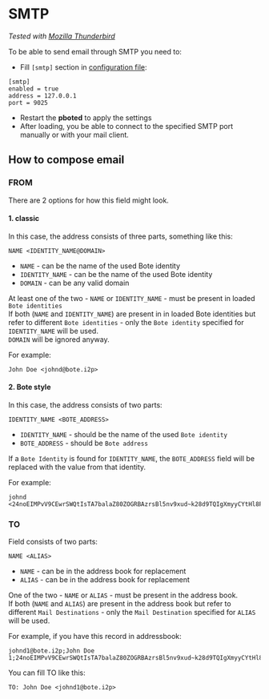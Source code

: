 # SMTP

_Tested with [Mozilla Thunderbird](https://www.thunderbird.net/en-US/)_

To be able to send email through SMTP you need to:

- Fill `[smtp]` section in [configuration file](../user-guide/configuration.md#smtp):

```
[smtp]
enabled = true
address = 127.0.0.1
port = 9025
```

- Restart the **pboted** to apply the settings
- After loading, you be able to connect to the specified SMTP port manually or with your mail client.

## How to compose email

### FROM

There are 2 options for how this field might look.

#### 1. classic

In this case, the address consists of three parts, something like this:

`NAME <IDENTITY_NAME@DOMAIN>`

- `NAME` - can be the name of the used Bote identity
- `IDENTITY_NAME` - can be the name of the used Bote identity
- `DOMAIN` -  can be any valid domain

At least one of the two - `NAME` or `IDENTITY_NAME` - must be present in loaded `Bote identities`  
If both (`NAME` and `IDENTITY_NAME`) are present in in loaded Bote identities  but refer to different `Bote identities` - only the `Bote identity` specified for `IDENTITY_NAME` will be used.  
`DOMAIN` will be ignored anyway.

For example:

```
John Doe <johnd@bote.i2p>
```

#### 2. Bote style

In this case, the address consists of two parts:

`IDENTITY_NAME <BOTE_ADDRESS>`

- `IDENTITY_NAME` - should be the name of the used `Bote identity`
- `BOTE_ADDRESS` - should be `Bote address`

If a `Bote Identity` is found for `IDENTITY_NAME`, the `BOTE_ADDRESS` field will be replaced with the value from that identity.

For example:

```
johnd <24noEIMPvV9CEwrSWQtIsTA7balaZ80ZOGRBAzrsBl5nv9xud~k28d9TQIgXmyyCYtHl8PJASAFDeefSc6EJ81>
```

### TO

Field consists of two parts:

`NAME <ALIAS>`

- `NAME` - can be in the address book for replacement
- `ALIAS` - can be in the address book for replacement

One of the two - `NAME` or `ALIAS` - must be present in the address book.  
If both (`NAME` and `ALIAS`) are present in the address book but refer to different `Mail Destinations` - only the `Mail Destination` specified for `ALIAS` will be used.

For example, if you have this record in addressbook:

```
johnd1@bote.i2p;John Doe 1;24noEIMPvV9CEwrSWQtIsTA7balaZ80ZOGRBAzrsBl5nv9xud~k28d9TQIgXmyyCYtHl8PJASAFDeefSc6EJ81
```

You can fill TO like this:

`TO: John Doe <johnd1@bote.i2p>`
